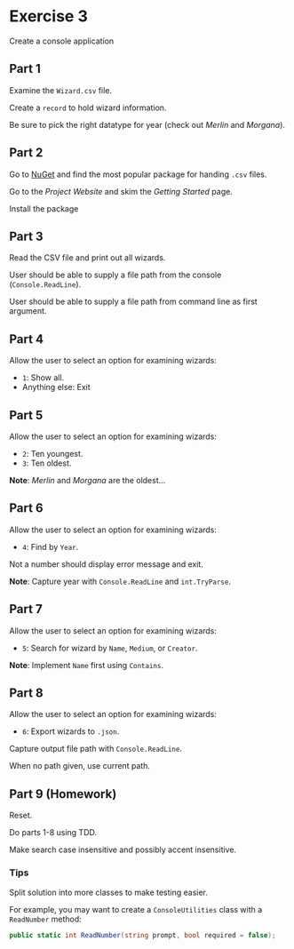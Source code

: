 # Exercise 3

Create a console application

## Part 1

Examine the `Wizard.csv` file.

Create a `record` to hold wizard information.

Be sure to pick the right datatype for year (check out *Merlin* and *Morgana*).

## Part 2

Go to [NuGet](https://nuget.org/) and find the most popular package for handing `.csv` files.

Go to the *Project Website* and skim the *Getting Started* page.

Install the package

## Part 3

Read the CSV file and print out all wizards.

User should be able to supply a file path from the console (`Console.ReadLine`).

User should be able to supply a file path from command line as first argument.

## Part 4

Allow the user to select an option for examining wizards:

- `1`: Show all.
- Anything else: Exit

## Part 5

Allow the user to select an option for examining wizards:

- `2`: Ten youngest.
- `3`: Ten oldest.

**Note**: *Merlin* and *Morgana* are the oldest...

## Part 6

Allow the user to select an option for examining wizards:

- `4`: Find by `Year`.

Not a number should display error message and exit.

**Note**: Capture year with `Console.ReadLine` and `int.TryParse`.

## Part 7

Allow the user to select an option for examining wizards:

- `5`: Search for wizard by `Name`, `Medium`, or `Creator`.

**Note**: Implement `Name` first using `Contains`.

## Part 8

Allow the user to select an option for examining wizards:

- `6`: Export wizards to `.json`.

Capture output file path with `Console.ReadLine`.

When no path given, use current path.

## Part 9 (Homework)

Reset.

Do parts 1-8 using TDD.

Make search case insensitive and possibly accent insensitive.

### Tips

Split solution into more classes to make testing easier.

For example, you may want to create a `ConsoleUtilities` class with a `ReadNumber` method:

```csharp
public static int ReadNumber(string prompt, bool required = false);
```

